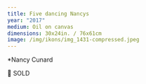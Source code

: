 ```yaml
---
title: Five dancing Nancys
year: "2017"
medium: Oil on canvas
dimensions: 30x24in. / 76x61cm
image: /img/ikons/img_1431-compressed.jpeg
---
```

*Nancy Cunard

🔴 SOLD
